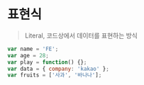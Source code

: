 # 표현식

> Literal, 코드상에서 데이터를 표현하는 방식

```js
var name = 'FE';
var age = 28;
var play = function() {};
var data = { company: 'kakao' };
var fruits = ['사과', '바나나'];
```
